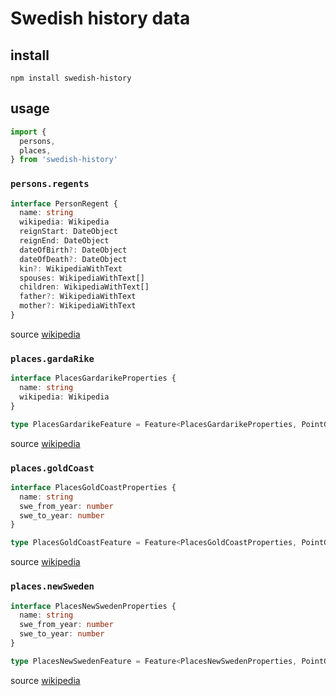# Swedish history data

## install

```
npm install swedish-history
```

## usage

```typescript
import {
  persons,
  places,
} from 'swedish-history'
```

### `persons.regents`

```typescript
interface PersonRegent {
  name: string
  wikipedia: Wikipedia
  reignStart: DateObject
  reignEnd: DateObject
  dateOfBirth?: DateObject
  dateOfDeath?: DateObject
  kin?: WikipediaWithText
  spouses: WikipediaWithText[]
  children: WikipediaWithText[]
  father?: WikipediaWithText
  mother?: WikipediaWithText
}
```

source [wikipedia](https://sv.wikipedia.org/wiki/Lista_%C3%B6ver_Sveriges_regenter)

### `places.gardaRike`

```typescript
interface PlacesGardarikeProperties {
  name: string
  wikipedia: Wikipedia
}

type PlacesGardarikeFeature = Feature<PlacesGardarikeProperties, PointGeometry>
```

source [wikipedia](https://en.wikipedia.org/wiki/Gar%C3%B0ar%C3%ADki)

### `places.goldCoast`

```typescript
interface PlacesGoldCoastProperties {
  name: string
  swe_from_year: number
  swe_to_year: number
}

type PlacesGoldCoastFeature = Feature<PlacesGoldCoastProperties, PointGeometry>
```

source [wikipedia](https://en.wikipedia.org/wiki/Swedish_Gold_Coast)

### `places.newSweden`

```typescript
interface PlacesNewSwedenProperties {
  name: string
  swe_from_year: number
  swe_to_year: number
}

type PlacesNewSwedenFeature = Feature<PlacesNewSwedenProperties, PointGeometry>
```

source [wikipedia](https://en.wikipedia.org/wiki/New_Sweden)